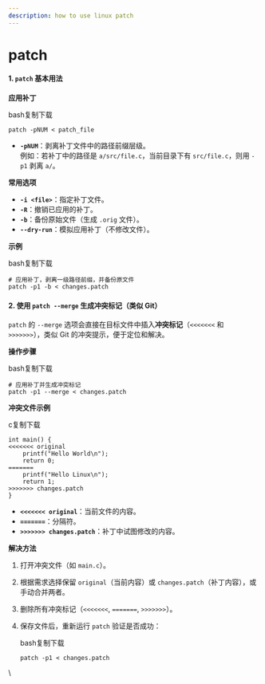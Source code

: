 ```yaml
---
description: how to use linux patch
---
```


# patch

#### **1. `patch` 基本用法**

**应用补丁**

bash复制下载

```
patch -pNUM < patch_file
```

* **`-pNUM`**：剥离补丁文件中的路径前缀层级。\
  例如：若补丁中的路径是 `a/src/file.c`，当前目录下有 `src/file.c`，则用 `-p1` 剥离 `a/`。

**常用选项**

* **`-i <file>`**：指定补丁文件。
* **`-R`**：撤销已应用的补丁。
* **`-b`**：备份原始文件（生成 `.orig` 文件）。
* **`--dry-run`**：模拟应用补丁（不修改文件）。

**示例**

bash复制下载

```
# 应用补丁，剥离一级路径前缀，并备份原文件
patch -p1 -b < changes.patch

```

#### **2. 使用 `patch --merge` 生成冲突标记（类似 Git）**

`patch` 的 `--merge` 选项会直接在目标文件中插入**冲突标记**（`<<<<<<<` 和 `>>>>>>>`），类似 Git 的冲突提示，便于定位和解决。

**操作步骤**

bash复制下载

```
# 应用补丁并生成冲突标记
patch -p1 --merge < changes.patch
```

**冲突文件示例**

c复制下载

```
int main() {
<<<<<<< original
    printf("Hello World\n");
    return 0;
=======
    printf("Hello Linux\n");
    return 1;
>>>>>>> changes.patch
}
```

* **`<<<<<<< original`**：当前文件的内容。
* **`=======`**：分隔符。
* **`>>>>>>> changes.patch`**：补丁中试图修改的内容。

**解决方法**

1. 打开冲突文件（如 `main.c`）。
2. 根据需求选择保留 `original`（当前内容）或 `changes.patch`（补丁内容），或手动合并两者。
3. 删除所有冲突标记（`<<<<<<<`, `=======`, `>>>>>>>`）。
4.  保存文件后，重新运行 `patch` 验证是否成功：

    bash复制下载

    ```
    patch -p1 < changes.patch
    ```

\
